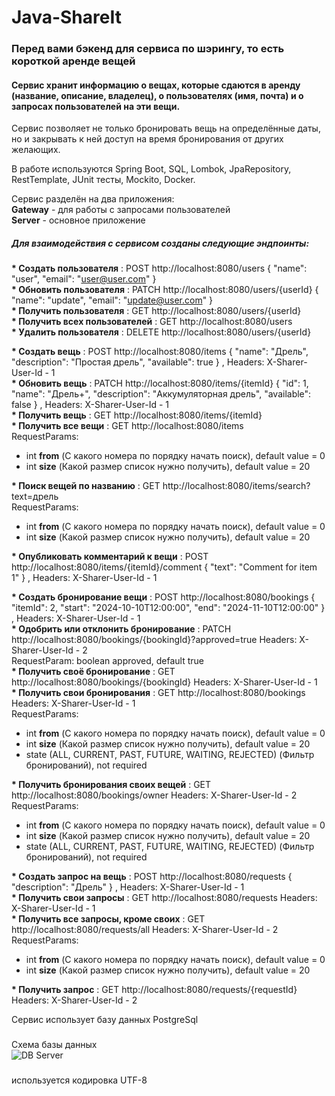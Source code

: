 # Java-ShareIt
### Перед вами бэкенд для сервиса по шэрингу, то есть короткой аренде вещей
#### Сервис хранит информацию о вещах, которые сдаются в аренду (название, описание, владелец), о пользователях (имя, почта) и о запросах пользователей на эти вещи.
Сервис позволяет не только бронировать вещь на определённые даты, но и закрывать к ней доступ на время бронирования от других желающих. <br>

В работе используются Spring Boot, SQL, Lombok, JpaRepository, RestTemplate, JUnit тесты, Mockito, Docker. <br>

Сервис разделён на два приложения: <br>
__Gateway__ - для работы с запросами пользователей <br>
__Server__ - основное приложение
##### Для взаимодействия с сервисом созданы следующие эндпоинты:

__* Создать пользователя__ : POST http://localhost:8080/users
{
"name": "user",
"email": "user@user.com"
} <br>
__* Обновить пользователя__ : PATCH http://localhost:8080/users/{userId}
{
"name": "update",
"email": "update@user.com"
} <br>
__* Получить пользователя__ : GET http://localhost:8080/users/{userId} <br>
__* Получить всех пользователей__ : GET http://localhost:8080/users <br>
__* Удалить пользователя__ : DELETE http://localhost:8080/users/{userId} <br>

__* Создать вещь__ : POST http://localhost:8080/items
{
"name": "Дрель",
"description": "Простая дрель",
"available": true
} ,
Headers: X-Sharer-User-Id - 1 <br>
__* Обновить вещь__ : PATCH http://localhost:8080/items/{itemId}
{
"id": 1,
"name": "Дрель+",
"description": "Аккумуляторная дрель",
"available": false
} ,
Headers: X-Sharer-User-Id - 1 <br>
__* Получить вещь__ : GET http://localhost:8080/items/{itemId} <br>
__* Получить все вещи__ : GET http://localhost:8080/items <br>
RequestParams:
* int __from__ (С какого номера по порядку начать поиск), default value = 0
* int __size__ (Какой размер список нужно получить), default value = 20

__* Поиск вещей по названию__ : GET http://localhost:8080/items/search?text=дрель <br>
RequestParams:
* int __from__ (С какого номера по порядку начать поиск), default value = 0
* int __size__ (Какой размер список нужно получить), default value = 20

__* Опубликовать комментарий к вещи__ : POST http://localhost:8080/items/{itemId}/comment
{
"text": "Comment for item 1"
} ,
Headers: X-Sharer-User-Id - 1 <br>

__* Создать бронирование вещи__ : POST http://localhost:8080/bookings
{
"itemId": 2,
"start": "2024-10-10T12:00:00",
"end": "2024-11-10T12:00:00"
} ,
Headers: X-Sharer-User-Id - 1 <br>
__* Одобрить или отклонить бронирование__ : PATCH http://localhost:8080/bookings/{bookingId}?approved=true
Headers: X-Sharer-User-Id - 2 <br>
RequestParam: boolean approved, default true <br>
__* Получить своё бронирование__ : GET http://localhost:8080/bookings/{bookingId}
Headers: X-Sharer-User-Id - 1 <br>
__* Получить свои бронирования__ : GET http://localhost:8080/bookings
Headers: X-Sharer-User-Id - 1 <br>
RequestParams:
* int __from__ (С какого номера по порядку начать поиск), default value = 0
* int __size__ (Какой размер список нужно получить), default value = 20
* state (ALL, CURRENT, PAST, FUTURE, WAITING, REJECTED) (Фильтр бронирований), not required <br>

__* Получить бронирования своих вещей__ : GET http://localhost:8080/bookings/owner
Headers: X-Sharer-User-Id - 2 <br>
RequestParams:
* int __from__ (С какого номера по порядку начать поиск), default value = 0
* int __size__ (Какой размер список нужно получить), default value = 20
* state (ALL, CURRENT, PAST, FUTURE, WAITING, REJECTED) (Фильтр бронирований), not required <br>

__* Создать запрос на вещь__ : POST http://localhost:8080/requests
{
"description": "Дрель"
} ,
Headers: X-Sharer-User-Id - 1 <br>
__* Получить свои запросы__ : GET http://localhost:8080/requests
Headers: X-Sharer-User-Id - 1 <br>
__* Получить все запросы, кроме своих__ : GET http://localhost:8080/requests/all
Headers: X-Sharer-User-Id - 2
RequestParams:
* int __from__ (С какого номера по порядку начать поиск), default value = 0
* int __size__ (Какой размер список нужно получить), default value = 20

__* Получить запрос__ : GET http://localhost:8080/requests/{requestId}
Headers: X-Sharer-User-Id - 2 <br>

Сервис использует базу данных PostgreSql
###
Схема базы данных <br>
![DB Server](https://github.com/ARTpknk/java-shareit/assets/108333044/464a5789-ea37-458c-b131-8a52d53bebc9)

###
используется кодировка UTF-8